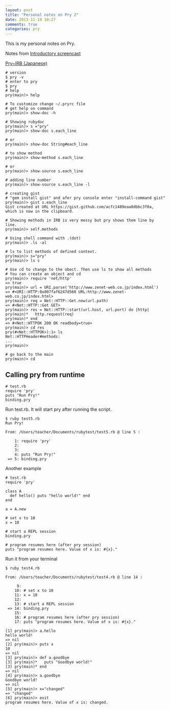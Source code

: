 ```yaml
---
layout: post
title: "Personal notes on Pry 2"
date: 2013-11-10 10:27
comments: true
categories: pry
---
```


This is my personal notes on Pry.

Notes from [Introductory screencast](http://pryrepl.org/screencasts.html)

[Pry~IRB (Japanese)](http://www.school.ctc-g.co.jp/columns/masuidrive/masuidrive03.html)

    # version
    $ pry -v
    # enter to pry
    $ pry
    # help
    pry(main)> help
    
    # To customize change ~/.pryrc file
    # get help on command
    pry(main)> show-doc -h
    
    # Showing rubydoc 
    pry(main)> s ="pry"
    pry(main)> show-doc s.each_line
    
    # or
    pry(main)> show-doc String#each_line
    
    # to show method
    pry(main)> show-method s.each_line
    
    # or
    pry(main)> show-source s.each_line
    
    # adding line number
    pry(main)> show-source s.each_line -l
    
    # creating gist
    # "gem install gist" and afer pry console enter "install-command gist"
    pry(main)> gist s.each_line
    Gist created at URL https://gist.github.com/acfc1489eaa0dbbc3f0a, which is now in the clipboard.
    
    # Showing methods in IRB is very messy but pry shows them line by line.
    pry(main)> self.methods
    
    # Using shell command with .(dot)
    pry(main)> .ls -al
    
    # ls to list methods of defined context.
    pry(main)> s="pry"
    pry(main)> ls s
    
    # Use cd to change to the obect. Then use ls to show all methods 
    # You can create an object and cd 
    pry(main)> require 'net/http'
    => true
    pry(main)> url = URI.parse('http://www.zenet-web.co.jp/index.html')
    => #<URI::HTTP:0x007faf6247d560 URL:http://www.zenet-web.co.jp/index.html>
    pry(main)> req = Net::HTTP::Get.new(url.path)
    => #<Net::HTTP::Get GET>
    pry(main)> res = Net::HTTP::start(url.host, url.port) do |http|
    pry(main)*   http.request(req)
    pry(main)* end
    => #<Net::HTTPOK 200 OK readbody=true>
    pry(main)> cd res
    pry(#<Net::HTTPOK>):1> ls
    Net::HTTPHeader#methods:
    ...
    pry(main)>
    
    # go back to the main
    pry(main)> cd

## Calling pry from runtime

    # test.rb
    require 'pry'
    puts "Run Pry!"
    binding.pry

Run test.rb. It will start pry after running the script.

    $ ruby test5.rb
    Run Pry!
    
    From: /Users/teacher/Documents/rubytest/test5.rb @ line 5 :
    
        1: require 'pry'
        2:
        3:
        4: puts "Run Pry!"
     => 5: binding.pry

Another example

    # test.rb
    require 'pry'
    
    class A
      def hello() puts "hello world!" end
    end
    
    a = A.new
    
    # set x to 10
    x = 10
    
    # start a REPL session
    binding.pry
    
    # program resumes here (after pry session)
    puts "program resumes here. Value of x is: #{x}."

Run it from your terminal

    $ ruby test4.rb
    
    From: /Users/teacher/Documents/rubytest/test4.rb @ line 14 :
    
         9:
        10: # set x to 10
        11: x = 10
        12:
        13: # start a REPL session
     => 14: binding.pry
        15:
        16: # program resumes here (after pry session)
        17: puts "program resumes here. Value of x is: #{x}."
    
    [1] pry(main)> a.hello
    hello world!
    => nil
    [2] pry(main)> puts x
    10
    => nil
    [3] pry(main)> def a.goodbye
    [3] pry(main)*   puts "Goodbye world!"
    [3] pry(main)* end
    => nil
    [4] pry(main)> a.goodbye
    Goodbye world!
    => nil
    [5] pry(main)> x="changed"
    => "changed"
    [6] pry(main)> exit
    program resumes here. Value of x is: changed.

